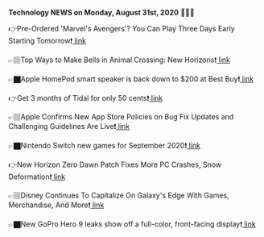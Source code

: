 <b>Technology NEWS on Monday, August 31st, 2020</b> 📡📡📡 

👉Pre-Ordered 'Marvel's Avengers'? You Can Play Three Days Early Starting Tomorrow❗️<a href='https://techblock.club/?p=6931'> link</a>

👉🏽Top Ways to Make Bells in Animal Crossing: New Horizons❗️<a href='https://techblock.club/?p=6933'> link</a>

👉🏿Apple HomePod smart speaker is back down to $200 at Best Buy❗️<a href='https://techblock.club/?p=6935'> link</a>

👉Get 3 months of Tidal for only 50 cents❗️<a href='https://techblock.club/?p=6937'> link</a>

👉🏽Apple Confirms New App Store Policies on Bug Fix Updates and Challenging Guidelines Are Live❗️<a href='https://techblock.club/?p=6939'> link</a>

👉🏿Nintendo Switch new games for September 2020❗️<a href='https://techblock.club/?p=6941'> link</a>

👉New Horizon Zero Dawn Patch Fixes More PC Crashes, Snow Deformation❗️<a href='https://techblock.club/?p=6943'> link</a>

👉🏽Disney Continues To Capitalize On Galaxy's Edge With Games, Merchandise, And More❗️<a href='https://techblock.club/?p=6945'> link</a>

👉🏿New GoPro Hero 9 leaks show off a full-color, front-facing display❗️<a href='https://techblock.club/?p=6947'> link</a>

